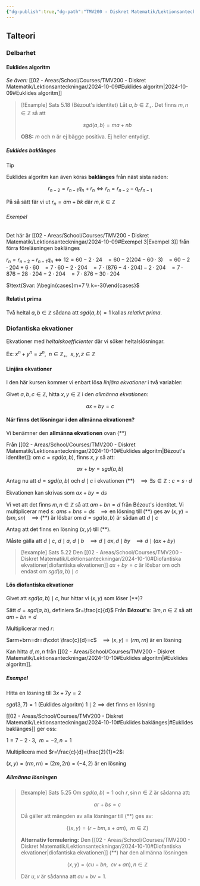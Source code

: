 ```yaml
---
{"dg-publish":true,"dg-path":"TMV200 - Diskret Matematik/Lektionsanteckningar/2024-10-10.md","permalink":"/TMV200 - Diskret Matematik/Lektionsanteckningar/2024-10-10/"}
---
```



## Talteori

### Delbarhet

#### Euklides algoritm

*Se även:* [[02 - Areas/School/Courses/TMV200 - Diskret Matematik/Lektionsanteckningar/2024-10-09#Euklides algoritm\|2024-10-09#Euklides algoritm]]

> [!Example] Sats 5.18 (Bézout's identitet) 
> Låt $a,b\in \mathbb{Z}_+$. Det finns $m,n\in \mathbb{Z}$ så att
>
> $$
> sgd(a,b)=ma+nb
> $$
>
> **OBS:** $m$ och $n$ är ej bägge positiva.
> Ej heller entydigt.

##### Euklides baklänges

> [!tip]
> Euklides algoritm kan även köras **baklänges** från näst sista raden:
>
> $$r_{n-2}=r_{n-1}q_{n}+r_{n}\iff r_{n}=r_{n-2}-q_{n}r_{n-1}$$
>
> På så sätt fär vi ut $r_{n}=am+bk$ där $m,k\in \mathbb{Z}$

###### Exempel

Det här är [[02 - Areas/School/Courses/TMV200 - Diskret Matematik/Lektionsanteckningar/2024-10-09#Exempel 3\|Exempel 3]] från förra föreläsningen baklänges

$r_{n}=r_{n-2}-r_{n-1}q_{n}\iff12=60-2\cdot24$
$\enspace=60-2(204-60\cdot3)$
$\enspace=60-2\cdot204+6\cdot60$
$\enspace=7\cdot60-2\cdot204$
$\enspace=7\cdot(876-4\cdot204)-2\cdot204$
$\enspace=7\cdot876-28\cdot204-2\cdot204$
$\enspace=7\cdot876-30\cdot204$

$\text{Svar: }\begin{cases}m=7 \\ k=-30\end{cases}$

#### Relativt prima

Två heltal $a,b\in \mathbb{Z}$ sådana att $sgd(a,b)=1$ kallas *relativt prima*.

### Diofantiska ekvationer

Ekvationer med *heltalskoefficienter* där vi söker heltalslösningar.

Ex: $x^n+y^n=z^n,\enspace n\in \mathbb{Z}_+,\enspace x,y,z\in \mathbb{Z}$

#### Linjära ekvationer

I den här kursen kommer vi enbart lösa *linjära ekvationer* i två variabler:

Givet $a,b,c\in \mathbb{Z}$, hitta $x,y\in \mathbb{Z}$ i den *allmänna ekvationen*:

$$
ax+by=c
$$

#### När finns det lösningar i den allmänna ekvationen?

Vi benämner den **allmänna ekvationen** ovan (\*\*)

Från [[02 - Areas/School/Courses/TMV200 - Diskret Matematik/Lektionsanteckningar/2024-10-10#Euklides algoritm\|Bézout's identitet]]: om $c=sgd(a,b)$, finns $x,y$ så att:

$$
ax+by=sgd(a,b)
$$

Antag nu att $d=sgd(a,b)$ och $d\mid c$ i ekvationen (\*\*)
$\enspace\implies \exists{s}\in \mathbb{Z}:c=s\cdot d$

Ekvationen kan skrivas som $ax+by=ds$

Vi vet att det finns $m,n\in \mathbb{Z}$ så att $am+bn=d$ från Bézout's identitet. Vi multiplicerar med $s$:
$ams+bns=ds$
$\enspace\implies\text{en lösning till (**) ges av }(x,y)=(sm,sn)$
$\enspace\implies\text{(**) är lösbar om }d=sgd(a,b)\text{ är sådan att }d\mid c\text{}$

Antag att det finns en lösning $(x,y)$ till (\*\*).

Måste gälla att $d\mid c$, $d\mid a$, $d\mid b$
$\enspace\implies d\mid ax,d\mid by$
$\enspace\implies d\mid(ax+by)$

> [!example] Sats 5.22
> Den [[02 - Areas/School/Courses/TMV200 - Diskret Matematik/Lektionsanteckningar/2024-10-10#Diofantiska ekvationer\|diofantiska ekvationen]] $ax+by=c$ är lösbar om och endast om $sgd(a,b)\mid c$

#### Lös diofantiska ekvationer

Givet att $sgd(a,b)\mid c$, hur hittar vi $(x,y)$ som löser (\*\*)?

Sätt $d=sgd(a,b)$, definiera $r=\frac{c}{d}$
Från **Bézout's**: $\exists{m,n\in \mathbb{Z}}$ så att $am+bn=d$

Multiplicerar med $r$:

$arm+brn=dr=d\cdot \frac{c}{d}=c$
$\enspace\implies(x,y)=(rm,rn)$ är en lösning

Kan hitta $d,m,n$ från [[02 - Areas/School/Courses/TMV200 - Diskret Matematik/Lektionsanteckningar/2024-10-10#Euklides algoritm\|#Euklides algoritm]].

##### Exempel

Hitta en lösning till $3x+7y=2$

$sgd(3,7)=1$ (Euklides algoritm)
$1\mid 2\implies\text{det finns en lösning}$

[[02 - Areas/School/Courses/TMV200 - Diskret Matematik/Lektionsanteckningar/2024-10-10#Euklides baklänges\|#Euklides baklänges]] ger oss:

$1=7-2\cdot3,\enspace m=-2,n=1$

Multiplicera med $r=\frac{c}{d}=\frac{2}{1}=2$:

$(x,y)=(rm,rn)=(2m,2n)=(-4,2)$ är en lösning

##### Allmänna lösningen

> [!example] Sats 5.25
> Om $sgd(a,b)=1$ och $r,\sin n\in\mathbb{Z}$ är sådanna att:
>
> $$
> ar+bs=c
> $$
>
> Då gäller att mängden av alla lösningar till (\*\*) ges av:
>
> $$
> \{ (x,y)=(r-bm,s+am),\enspace m\in \mathbb{Z} \}
> $$
>
> **Alternativ formulering:**
> Den [[02 - Areas/School/Courses/TMV200 - Diskret Matematik/Lektionsanteckningar/2024-10-10#Diofantiska ekvationer\|diofantiska ekvationen]] (\*\*) har den allmänna lösningen
>
> $$
> (x,y)=(cu-bn,\enspace cv+an),n\in \mathbb{Z}
> $$
>
> Där $u,v$ är sådanna att $au+bv=1$.
